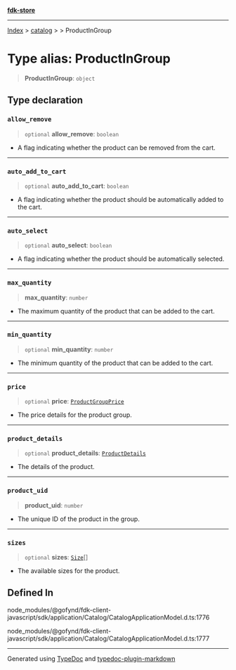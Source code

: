 [**fdk-store**](../../../README.md)
***

[Index](../../../API.md) > [catalog](../../README.md) > [<internal>](../README.md) > ProductInGroup

# Type alias: ProductInGroup

> **ProductInGroup**: `object`

## Type declaration

### `allow_remove`

> `optional` **allow\_remove**: `boolean`

- A flag indicating whether the product
can be removed from the cart.

***

### `auto_add_to_cart`

> `optional` **auto\_add\_to\_cart**: `boolean`

- A flag indicating whether the
product should be automatically added to the cart.

***

### `auto_select`

> `optional` **auto\_select**: `boolean`

- A flag indicating whether the product
should be automatically selected.

***

### `max_quantity`

> **max\_quantity**: `number`

- The maximum quantity of the product that
can be added to the cart.

***

### `min_quantity`

> `optional` **min\_quantity**: `number`

- The minimum quantity of the product that
can be added to the cart.

***

### `price`

> `optional` **price**: [`ProductGroupPrice`](type-alias.ProductGroupPrice.md)

- The price details for the product group.

***

### `product_details`

> `optional` **product\_details**: [`ProductDetails`](type-alias.ProductDetails.md)

- The details of the product.

***

### `product_uid`

> **product\_uid**: `number`

- The unique ID of the product in the group.

***

### `sizes`

> `optional` **sizes**: [`Size`](type-alias.Size.md)[]

- The available sizes for the product.

## Defined In

node\_modules/@gofynd/fdk-client-javascript/sdk/application/Catalog/CatalogApplicationModel.d.ts:1776

node\_modules/@gofynd/fdk-client-javascript/sdk/application/Catalog/CatalogApplicationModel.d.ts:1777

***
Generated using [TypeDoc](https://typedoc.org/) and [typedoc-plugin-markdown](https://www.npmjs.com/package/typedoc-plugin-markdown)
